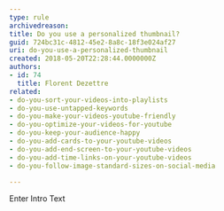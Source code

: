 ```yaml
---
type: rule
archivedreason: 
title: Do you use a personalized thumbnail?
guid: 724bc31c-4812-45e2-8a8c-18f3e024af27
uri: do-you-use-a-personalized-thumbnail
created: 2018-05-20T22:28:44.0000000Z
authors:
- id: 74
  title: Florent Dezettre
related:
- do-you-sort-your-videos-into-playlists
- do-you-use-untapped-keywords
- do-you-make-your-videos-youtube-friendly
- do-you-optimize-your-videos-for-youtube
- do-you-keep-your-audience-happy
- do-you-add-cards-to-your-youtube-videos
- do-you-add-end-screen-to-your-youtube-videos
- do-you-add-time-links-on-your-youtube-videos
- do-you-follow-image-standard-sizes-on-social-media

---
```



Enter Intro Text
<br><excerpt class='endintro'></excerpt><br>



